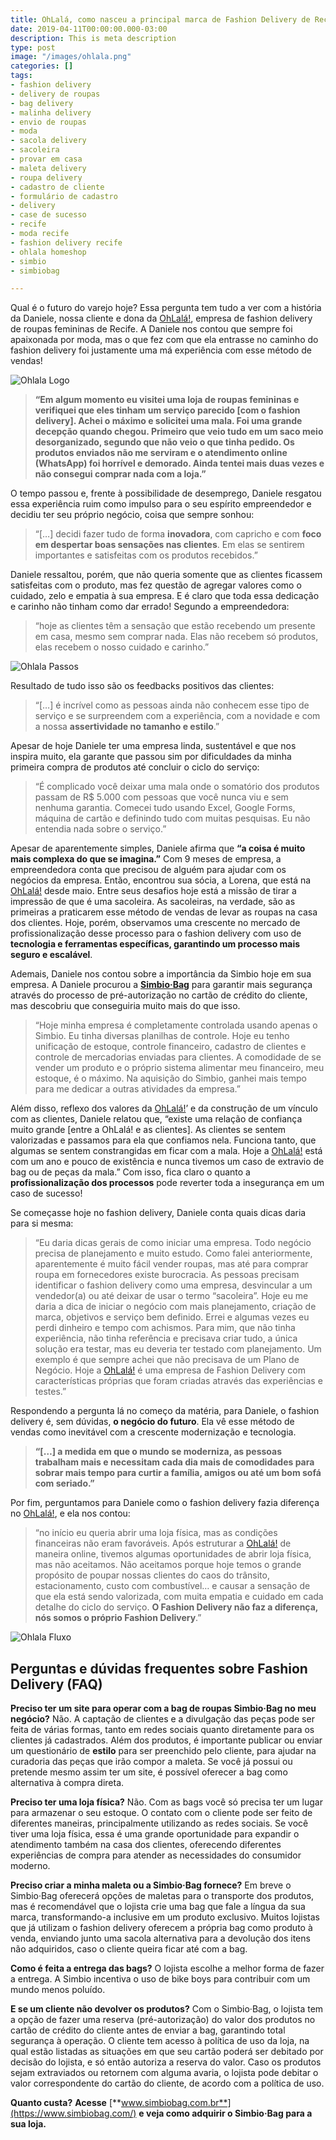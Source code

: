 ```yaml
---
title: OhLalá, como nasceu a principal marca de Fashion Delivery de Recife
date: 2019-04-11T00:00:00.000-03:00
description: This is meta description
type: post
image: "/images/ohlala.png"
categories: []
tags:
- fashion delivery
- delivery de roupas
- bag delivery
- malinha delivery
- envio de roupas
- moda
- sacola delivery
- sacoleira
- provar em casa
- maleta delivery
- roupa delivery
- cadastro de cliente
- formulário de cadastro
- delivery
- case de sucesso
- recife
- moda recife
- fashion delivery recife
- ohlala homeshop
- simbio
- simbiobag

---
```

Qual é o futuro do varejo hoje? Essa pergunta tem tudo a ver com a história da Daniele, nossa cliente e dona da [OhLalá!](https://ohlala.store/), empresa de fashion delivery de roupas femininas de Recife. A Daniele nos contou que sempre foi apaixonada por moda, mas o que fez com que ela entrasse no caminho do fashion delivery foi justamente uma má experiência com esse método de vendas!

![Ohlala Logo](https://www.portalfashiondelivery.com.br/img/conteudo/ohlala_logo.png)

> **“Em algum momento eu visitei uma loja de roupas femininas e verifiquei que eles tinham um serviço parecido \[com o fashion delivery\]. Achei o máximo e solicitei uma mala. Foi uma grande decepção quando chegou. Primeiro que veio tudo em um saco meio desorganizado, segundo que não veio o que tinha pedido. Os produtos enviados não me serviram e o atendimento online (WhatsApp) foi horrível e demorado. Ainda tentei mais duas vezes e não consegui comprar nada com a loja.”**

O tempo passou e, frente à possibilidade de desemprego, Daniele resgatou essa experiência ruim como impulso para o seu espírito empreendedor e decidiu ter seu próprio negócio, coisa que sempre sonhou:

> “\[…\] decidi fazer tudo de forma **inovadora**, com capricho e com **foco em despertar boas sensações nas clientes**. Em elas se sentirem importantes e satisfeitas com os produtos recebidos.”

Daniele ressaltou, porém, que não queria somente que as clientes ficassem satisfeitas com o produto, mas fez questão de agregar valores como o cuidado, zelo e empatia à sua empresa. E é claro que toda essa dedicação e carinho não tinham como dar errado! Segundo a empreendedora:

> “hoje as clientes têm a sensação que estão recebendo um presente em casa, mesmo sem comprar nada. Elas não recebem só produtos, elas recebem o nosso cuidado e carinho.”

![Ohlala Passos](https://www.portalfashiondelivery.com.br/img/conteudo/ohlala_passos.png)

Resultado de tudo isso são os feedbacks positivos das clientes:

> “\[…\] é incrível como as pessoas ainda não conhecem esse tipo de serviço e se surpreendem com a experiência, com a novidade e com a nossa **assertividade no tamanho e estilo**.”

Apesar de hoje Daniele ter uma empresa linda, sustentável e que nos inspira muito, ela garante que passou sim por dificuldades da minha primeira compra de produtos até concluir o ciclo do serviço:

> “É complicado você deixar uma mala onde o somatório dos produtos passam de R$ 5.000 com pessoas que você nunca viu e sem nenhuma garantia. Comecei tudo usando Excel, Google Forms, máquina de cartão e definindo tudo com muitas pesquisas. Eu não entendia nada sobre o serviço.”

Apesar de aparentemente simples, Daniele afirma que **“a coisa é muito mais complexa do que se imagina.”** Com 9 meses de empresa, a empreendedora conta que precisou de alguém para ajudar com os negócios da empresa. Então, encontrou sua sócia, a Lorena, que está na [OhLalá!](https://ohlala.store/) desde maio. Entre seus desafios hoje está a missão de tirar a impressão de que é uma sacoleira. As sacoleiras, na verdade, são as primeiras a praticarem esse método de vendas de levar as roupas na casa dos clientes. Hoje, porém, observamos uma crescente no mercado de profissionalização desse processo para o fashion delivery com uso de **tecnologia e ferramentas específicas, garantindo um processo mais seguro e escalável**.

Ademais, Daniele nos contou sobre a importância da Simbio hoje em sua empresa. A Daniele procurou a [**Simbio·Bag**](https://www.simbiobag.com/) para garantir mais segurança através do processo de pré-autorização no cartão de crédito do cliente, mas descobriu que conseguiria muito mais do que isso.

> “Hoje minha empresa é completamente controlada usando apenas o Simbio. Eu tinha diversas planilhas de controle. Hoje eu tenho unificação de estoque, controle financeiro, cadastro de clientes e controle de mercadorias enviadas para clientes. A comodidade de se vender um produto e o próprio sistema alimentar meu financeiro, meu estoque, é o máximo. Na aquisição do Simbio, ganhei mais tempo para me dedicar a outras atividades da empresa.”

Além disso, reflexo dos valores da [OhLalá!](https://ohlala.store/)’ e da construção de um vínculo com as clientes, Daniele relatou que, “existe uma relação de confiança muito grande \[entre a OhLalá! e as clientes\]. As clientes se sentem valorizadas e passamos para ela que confiamos nela. Funciona tanto, que algumas se sentem constrangidas em ficar com a mala. Hoje a [OhLalá!](https://ohlala.store/) está com um ano e pouco de existência e nunca tivemos um caso de extravio de bag ou de peças da mala.” Com isso, fica claro o quanto a **profissionalização dos processos** pode reverter toda a insegurança em um caso de sucesso!

Se começasse hoje no fashion delivery, Daniele conta quais dicas daria para si mesma:

> “Eu daria dicas gerais de como iniciar uma empresa. Todo negócio precisa de planejamento e muito estudo. Como falei anteriormente, aparentemente é muito fácil vender roupas, mas até para comprar roupa em fornecedores existe burocracia. As pessoas precisam identificar o fashion delivery como uma empresa, desvincular a um vendedor(a) ou até deixar de usar o termo “sacoleira”. Hoje eu me daria a dica de iniciar o negócio com mais planejamento, criação de marca, objetivos e serviço bem definido. Errei e algumas vezes eu perdi dinheiro e tempo com achismos. Para mim, que não tinha experiência, não tinha referência e precisava criar tudo, a única solução era testar, mas eu deveria ter testado com planejamento. Um exemplo é que sempre achei que não precisava de um Plano de Negócio. Hoje a [OhLalá!](https://ohlala.store/) é uma empresa de Fashion Delivery com características próprias que foram criadas através das experiências e testes.”

Respondendo a pergunta lá no começo da matéria, para Daniele, o fashion delivery é, sem dúvidas, **o negócio do futuro**. Ela vê esse método de vendas como inevitável com a crescente modernização e tecnologia.

> **“\[…\] a medida em que o mundo se moderniza, as pessoas trabalham mais e necessitam cada dia mais de comodidades para sobrar mais tempo para curtir a família, amigos ou até um bom sofá com seriado.”**

Por fim, perguntamos para Daniele como o fashion delivery fazia diferença no [OhLalá!](https://ohlala.store/), e ela nos contou:

> “no início eu queria abrir uma loja física, mas as condições financeiras não eram favoráveis. Após estruturar a [OhLalá!](https://ohlala.store/) de maneira online, tivemos algumas oportunidades de abrir loja física, mas não aceitamos. Não aceitamos porque hoje temos o grande propósito de poupar nossas clientes do caos do trânsito, estacionamento, custo com combustível… e causar a sensação de que ela está sendo valorizada, com muita empatia e cuidado em cada detalhe do ciclo do serviço. **O Fashion Delivery não faz a diferença, nós somos o próprio Fashion Delivery**.”

![Ohlala Fluxo](https://www.portalfashiondelivery.com.br/img/conteudo/ohlala_fluxo.png)

## Perguntas e dúvidas frequentes sobre Fashion Delivery (FAQ)

**Preciso ter um site para operar com a bag de roupas Simbio·Bag no meu negócio?** Não. A captação de clientes e a divulgação das peças pode ser feita de várias formas, tanto em redes sociais quanto diretamente para os clientes já cadastrados. Além dos produtos, é importante publicar ou enviar um questionário de **estilo** para ser preenchido pelo cliente, para ajudar na curadoria das peças que irão compor a maleta. Se você já possui ou pretende mesmo assim ter um site, é possível oferecer a bag como alternativa à compra direta.

**Preciso ter uma loja física?** Não. Com as bags você só precisa ter um lugar para armazenar o seu estoque. O contato com o cliente pode ser feito de diferentes maneiras, principalmente utilizando as redes sociais. Se você tiver uma loja física, essa é uma grande oportunidade para expandir o atendimento também na casa dos clientes, oferecendo diferentes experiências de compra para atender as necessidades do consumidor moderno.

**Preciso criar a minha maleta ou a Simbio·Bag fornece?** Em breve o Simbio·Bag oferecerá opções de maletas para o transporte dos produtos, mas é recomendável que o lojista crie uma bag que fale a língua da sua marca, transformando-a inclusive em um produto exclusivo. Muitos lojistas que já utilizam o fashion delivery oferecem a própria bag como produto à venda, enviando junto uma sacola alternativa para a devolução dos itens não adquiridos, caso o cliente queira ficar até com a bag.

**Como é feita a entrega das bags?** O lojista escolhe a melhor forma de fazer a entrega. A Simbio incentiva o uso de bike boys para contribuir com um mundo menos poluído.

**E se um cliente não devolver os produtos?** Com o Simbio·Bag, o lojista tem a opção de fazer uma reserva (pré-autorização) do valor dos produtos no cartão de crédito do cliente antes de enviar a bag, garantindo total segurança à operação. O cliente tem acesso à política de uso da loja, na qual estão listadas as situações em que seu cartão poderá ser debitado por decisão do lojista, e só então autoriza a reserva do valor. Caso os produtos sejam extraviados ou retornem com alguma avaria, o lojista pode debitar o valor correspondente do cartão do cliente, de acordo com a política de uso.

**Quanto custa?** **Acesse** [**www.simbiobag.com.br**](https://www.simbiobag.com/) **e veja como adquirir o Simbio·Bag para a sua loja.**